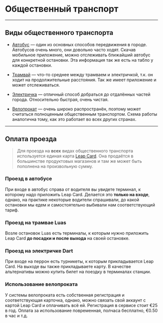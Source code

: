 # Общественный транспорт

***

## Виды общественного транспорта

* [Автобус](http://dublinbus.ie/) — один из основных способов передвижения в городе. Автобусов очень много, они довольно часто ходят. Скачав мобильное приложение, можно отслеживать ближайший автобус для конкретной остановки. Эта информация так же есть на табло у каждой остановки.

* [Трамвай](https://luas.ie/) — что-то среднее между трамваем и электричкой, т.к. он ходит на продолжительные расстояния. Так же имеет приложение и может отслеживаться.

* [Электричка](http://www.irishrail.ie/about-us/dart-commuter) — отличный способ добраться до отдалённых частей города. Относительно быстрая, очень чистая.

* [Велопрокат](http://www.dublinbikes.ie/) — очень широко распространён, поэтому может считаться полноценным общественным транспортом. Схема работы аналогична тому, как это работает во всех других странах.

***

## Оплата проезда

> Для проезда на **всех** видах общественного транспорта используется единая карта [Leap Card](https://www.leapcard.ie/Home/index.html). Она продаётся в большинстве продуктовых магазинов и там же может быть пополнена на произвольную сумму.

### Проезд в автобусе
При входе в автобус справа от водителя вы увидете терминал, к которому надо приложить Leap Card. Делается это **только на входе**, однако, на практике некоторые водители спрашивали, до какой остановки мы едем и самостоятельно выбивали нам соответствующий тариф.

### Проезд на трамвае Luas
Возле остановок Luas есть терминалы, к которым нужно приложить Leap Card **до посадки и после выхода** на своей остановке.

### Проезд на электричке Dart
При входе на перрон есть турникеты, к которым прикладывается Leap Card. На выходе вы также прикладываете карту. В качестве альтернативы можно купить билет на поездку в терминалах станции.

### Использование велопроката
У системы велопроката есть собственная регистрация и соответствующая карточка, однако, можно связать свой аккаунт с картой Leap Card и оплачивать всё ей. Регистрация в сервисе стоит €25 в год. Оплата за использование повременная, полчаса бесплатно, €0.50 в час и т.д.